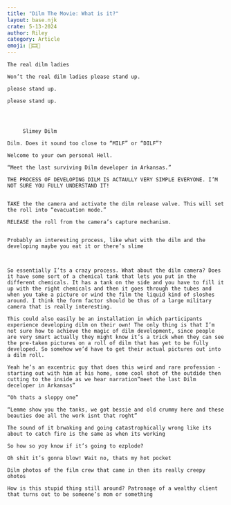 ```yaml
---
title: "Dilm The Movie: What is it?"
layout: base.njk
crate: 5-13-2024
author: Riley
category: Article
emoji: 🎥🎞💚
---
```


<div class="post-content">

    The real dilm ladies

    Won’t the real dilm ladies please stand up.
    
    please stand up.
    
    please stand up.
    
    
    
    
         Slimey Dilm
    
    Dilm. Does it sound too close to “MILF” or “DILF”?
    
    Welcome to your own personal Hell.
    
    “Meet the last surviving Dilm developer in Arkansas.”
    
    THE PROCESS OF DEVELOPING DILM IS ACTAULLY VERY SIMPLE EVERYONE. I’M NOT SURE YOU FULLY UNDERSTAND IT!
    
    
    TAKE the the camera and activate the dilm release valve. This will set the roll into “evacuation mode.”
    
    RELEASE the roll from the camera’s capture mechanism.
    
    
    Probably an interesting process, like what with the dilm and the developing maybe you eat it or there’s slime
    
    
    
    So essentially I’ts a crazy process. What about the dilm camera? Does it have some sort of a chemical tank that lets you put in the different chemicals. It has a tank on the side and you have to fill it up with the right chemicals and then it goes through the tubes and when you take a picture or wind the film the liquid kind of sloshes around. I think the form factor should be thus of a large military camera that is really interesting. 
    
    This could also easily be an installation in which participants experience developing dilm on their own! The only thing is that I’m not sure how to achieve the magic of dilm development, since people are very smart actually they might know it’s a trick when they can see the pre-taken pictures on a roll of dilm that has yet to be fully developed. So somehow we’d have to get their actual pictures out into a dilm roll.
    
    Yeah he’s an excentric guy that does this weird and rare profession - starting out with him at his home, some cool shot of the outdide then cutting to the inside as we hear narration”meet the last Dilm deceloper in Arkansas”
    
    “Oh thats a sloppy one”
    
    “Lemme show you the tanks, we got bessie and old crummy here and these beauties doe all the work isnt that roght”
    
    The sound of it brwaking and going catastrophically wrong like its about to catch fire is the same as when its working
    
    So how so yoy know if it’s going to ezplode?
    
    Oh shit it’s gonna blow! Wait no, thats my hot pocket
    
    Dilm photos of the film crew that came in then its really creepy ohotos
    
    How is this stupid thing still around? Patronage of a wealthy client that turns out to be someone’s mom or something
    
    
     
    
</div>
